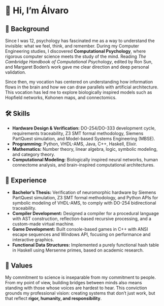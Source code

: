 # 👋 Hi, I’m Álvaro

## 🌱 Background
Since I was 12, psychology has fascinated me as a way to understand the invisible: what we feel, think, and remember. During my Computer Engineering studies, I discovered **Computational Psychology**, where rigorous computer science meets the study of the mind. Reading *The Cambridge Handbook of Computational Psychology*, edited by Ron Sun, and Margaret Boden’s work gave me clear direction and deep personal validation.

Since then, my vocation has centered on understanding how information flows in the brain and how we can draw parallels with artificial architecture. This vocation has led me to explore biologically inspired models such as Hopfield networks, Kohonen maps, and connectomics.

## 🛠 Skills
- **Hardware Design & Verification:** DO-254/DO-333 development cycle, requirements traceability, Z3 SMT formal methodology, Siemens PartQuest simulation, and Model-based Systems Engineering (MBSE).
- **Programming:** Python, VHDL-AMS, Java, C++, Haskell, Elixir.
- **Mathematics:** Number theory, linear algebra, logic, symbolic modeling, and category theory.
- **Computational Modeling:** Biologically inspired neural networks, human connectome analysis, and brain-inspired computational architectures.

## 🚀 Experience
- **Bachelor’s Thesis:** Verification of neuromorphic hardware by Siemens PartQuest simulation, Z3 SMT formal methodology, and Python APIs for symbolic modeling of VHDL-AMS, to comply with DO-254 bidirectional traceability.
- **Compiler Development:** Designed a compiler for a procedural language with AST construction, reflection-based recursive processing, and a custom-made virtual machine.
- **Game Development:** Built console-based games in C++ with ANSI escape sequences and Windows API, focusing on performance and interactive graphics.
- **Functional Data Structures:** Implemented a purely functional hash table in Haskell using Mersenne primes, based on academic research.

## 🤝 Values
My commitment to science is inseparable from my commitment to people. From my point of view, building bridges between minds also means standing with those whose voices are hardest to hear. This conviction grounds my professional vision: creating systems that don’t just work, but that reflect **rigor, humanity, and responsibility**.
